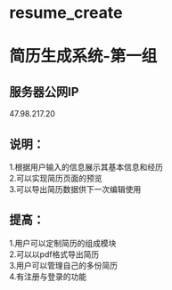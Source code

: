 # resume_create
# 简历生成系统-第一组  
## 服务器公网IP
47.98.217.20
## 说明：  
1.根据用户输入的信息展示其基本信息和经历  
2.可以实现简历页面的预览  
3.可以导出简历数据供下一次编辑使用  
## 提高：  
1.用户可以定制简历的组成模块  
2.可以以pdf格式导出简历  
3.用户可以管理自己的多份简历  
4.有注册与登录的功能  
